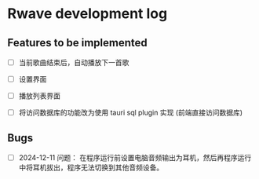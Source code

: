 # Rwave development log

## Features to be implemented

- [ ] 当前歌曲结束后，自动播放下一首歌
- [ ] 设置界面
- [ ] 播放列表界面
- [ ] 将访问数据库的功能改为使用 tauri sql plugin 实现 (前端直接访问数据库)


## Bugs

- [ ] 2024-12-11 
   问题：
   在程序运行前设置电脑音频输出为耳机，然后再程序运行中将耳机拔出，程序无法切换到其他音频设备。

